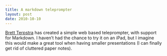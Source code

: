 ```yaml
---
title: A markdown teleprompter
layout: post
date: 2010-10-10
---
```



[Brett Terpstra](http://brettterpstra.com) has created a simple web based teleprompter, with support for Markdown. I haven’t had the chance to try it on an iPad, but I imagine this would make a great tool when having smaller presentations (I can finally get rid of cluttered paper notes).